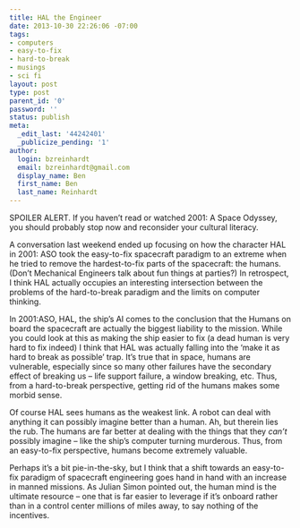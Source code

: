 ```yaml
---
title: HAL the Engineer
date: 2013-10-30 22:26:06 -07:00
tags:
- computers
- easy-to-fix
- hard-to-break
- musings
- sci fi
layout: post
type: post
parent_id: '0'
password: ''
status: publish
meta:
  _edit_last: '44242401'
  _publicize_pending: '1'
author:
  login: bzreinhardt
  email: bzreinhardt@gmail.com
  display_name: Ben
  first_name: Ben
  last_name: Reinhardt
---
```


<p>SPOILER ALERT. If you haven’t read or watched 2001: A Space Odyssey, you should probably stop now and reconsider your cultural literacy.</p>
<p>A conversation last weekend ended up focusing on how the character HAL in 2001: ASO took the easy-to-fix spacecraft paradigm to an extreme when he tried to remove the hardest-to-fix parts of the spacecraft: the humans. (Don’t Mechanical Engineers talk about fun things at parties?) In retrospect, I think HAL actually occupies an interesting intersection between the problems of the hard-to-break paradigm and the limits on computer thinking.</p>
<p>In 2001:ASO, HAL, the ship’s AI comes to the conclusion that the Humans on board the spacecraft are actually the biggest liability to the mission. While you could look at this as making the ship easier to fix (a dead human is very hard to fix indeed) I think that HAL was actually falling into the ‘make it as hard to break as possible’ trap. It’s true that in space, humans are vulnerable, especially since so many other failures have the secondary effect of breaking us – life support failure, a window breaking, etc. Thus, from a hard-to-break perspective, getting rid of the humans makes some morbid sense.</p>
<p>Of course HAL sees humans as the weakest link. A robot can deal with anything it can possibly imagine better than a human. Ah, but therein lies the rub. The humans are far better at dealing with the things that they <i>can’t</i> possibly imagine – like the ship’s computer turning murderous. Thus, from an easy-to-fix perspective, humans become extremely valuable.</p>
<p>Perhaps it’s a bit pie-in-the-sky, but I think that a shift towards an easy-to-fix paradigm of spacecraft engineering goes hand in hand with an increase in manned missions. As Julian Simon pointed out, the human mind is the ultimate resource – one that is far easier to leverage if it’s onboard rather than in a control center millions of miles away, to say nothing of the incentives.</p>
<p>&nbsp;</p>
